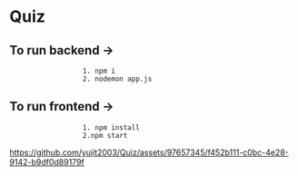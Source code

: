 # Quiz
## To run backend ->  
                      1. npm i
                      2. nodemon app.js
## To run frontend -> 
                      1. npm install
                      2.npm start

https://github.com/yujit2003/Quiz/assets/97657345/f452b111-c0bc-4e28-9142-b9df0d89179f

